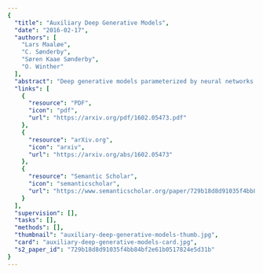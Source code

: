 ```yaml
---
{
  "title": "Auxiliary Deep Generative Models",
  "date": "2016-02-17",
  "authors": [
    "Lars Maaløe",
    "C. Sønderby",
    "Søren Kaae Sønderby",
    "O. Winther"
  ],
  "abstract": "Deep generative models parameterized by neural networks have recently achieved state-of-the-art performance in unsupervised and semi-supervised learning. We extend deep generative models with auxiliary variables which improves the variational approximation. The auxiliary variables leave the generative model unchanged but make the variational distribution more expressive. Inspired by the structure of the auxiliary variable we also propose a model with two stochastic layers and skip connections. Our findings suggest that more expressive and properly specified deep generative models converge faster with better results. We show state-of-the-art performance within semi-supervised learning on MNIST, SVHN and NORB datasets.",
  "links": [
    {
      "resource": "PDF",
      "icon": "pdf",
      "url": "https://arxiv.org/pdf/1602.05473.pdf"
    },
    {
      "resource": "arXiv.org",
      "icon": "arxiv",
      "url": "https://arxiv.org/abs/1602.05473"
    },
    {
      "resource": "Semantic Scholar",
      "icon": "semanticscholar",
      "url": "https://www.semanticscholar.org/paper/729b18d8d91035f4bb84bf2e61b0517824e5d31b"
    }
  ],
  "supervision": [],
  "tasks": [],
  "methods": [],
  "thumbnail": "auxiliary-deep-generative-models-thumb.jpg",
  "card": "auxiliary-deep-generative-models-card.jpg",
  "s2_paper_id": "729b18d8d91035f4bb84bf2e61b0517824e5d31b"
}
---
```


